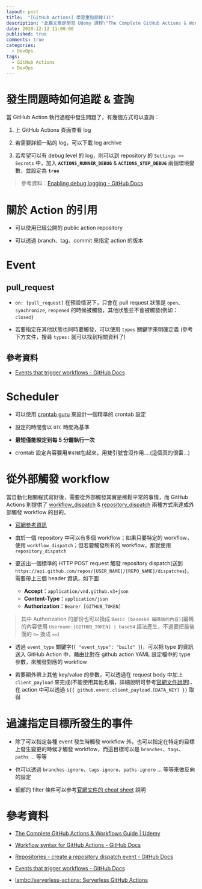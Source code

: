 ```yaml
---
layout: post
title:  "[GitHub Actions] 學習重點節錄(1)"
description: "此篇文章是學習 Udemy 課程\"The Complete GitHub Actions & Workflows Guide\" 時，將重要的使用觀念 & 方法節錄整理而成，並非完整的教學文章"
date: 2020-12-12 11:00:00
published: true
comments: true
categories:
  - DevOps
tags:
  - GitHub Actions
  - DevOps
---
```



發生問題時如何追蹤 & 查詢
=====================

當 GitHub Action 執行過程中發生問題了，有幾個方式可以查詢：

1. 上 GitHub Actions 頁面查看 log

2. 若需要詳細一點的 log，可以下載 log archive

3. 若希望可以有 debug level 的 log，則可以到 repository 的 `Settings >> Secrets` 中，加入 **`ACTIONS_RUNNER_DEBUG`** & **`ACTIONS_STEP_DEBUG`** 兩個環境變數，並設定為 **`true`**
> 參考資料：[Enabling debug logging - GitHub Docs](https://docs.github.com/en/free-pro-team@latest/actions/managing-workflow-runs/enabling-debug-logging)



關於 Action 的引用
================

- 可以使用已經公開的 public action repository

- 可以透過 branch、tag、commit 來指定 action 的版本



Event
=====

## pull_request

- `on: [pull_request]` 在預設情況下，只會在 pull request 狀態是 `open`、`synchronize`, `reopened` 的時候被觸發，其他狀態並不會被觸發(例如：`closed`)

- 若要指定在其他狀態也同時要觸發，可以使用 `types` 關鍵字來明確定義 (參考下方文件，搜尋 `types:` 就可以找到相關資料了)

## 參考資料

- [Events that trigger workflows - GitHub Docs](https://docs.github.com/en/free-pro-team@latest/actions/reference/events-that-trigger-workflows)


Scheduler
=========

- 可以使用 [crontab guru](https://crontab.guru/) 來設計一個精準的 crontab 設定

- 設定的時間會以 `UTC` 時間為基準

- **最短僅能設定到每 5 分鐘執行一次**

- crontab 設定內容要用`單引號`包起來，用雙引號會沒作用....(這個真的很雷...)



從外部觸發 workflow
=================

當自動化相關程式寫好後，需要從外部觸發其實是稀鬆平常的事情，而 GitHub Actions 則提供了 [workflow_dispatch](https://docs.github.com/en/free-pro-team@latest/actions/reference/events-that-trigger-workflows#workflow_dispatch) & [repository_dispatch](https://docs.github.com/en/free-pro-team@latest/actions/reference/events-that-trigger-workflows#repository_dispatch) 兩種方式來達成外部觸發 workflow 的目的。

- [官網參考資訊](https://docs.github.com/en/free-pro-team@latest/actions/reference/events-that-trigger-workflows#manual-events)

- 由於一個 repository 中可以有多個 workflow；如果只要特定的 workflow，使用 `workflow_dispatch`；但若要觸發所有的 workflow，那就使用 `repository_dispatch`

- 要送出一個標準的 HTTP POST request 觸發 repository dispatch(送到 `https://api.github.com/repos/[USER_NAME]/[REPO_NAME]/dispatches`)，需要帶上三個 header 資訊，如下圖
  - **Accept**：`application/vnd.github.v3+json`
  - **Content-Type**：`application/json`
  - **Authorization**：`Bearer [GITHUB_TOKEN]`
> 其中 Authorization 的部份也可以換成 `Basic [bases64 編碼後的內容]`(編碼的內容使用 `Username:[GITHUB_TOKEN] | base64` 語法產生，不過要把最後面的 `o=` 換成 `==`)

- 透過 `event_type` 關鍵字(`{ "event_type": "build" }`)，可以把 type 的資訊送入 GitHub Action 中，藉由比對在 github action YAML 設定檔中的 type 參數，來觸發對應的 workflow

- 若要額外帶上其他 key/value 的參數，可以透過在 request body 中加上 `client_payload` 來完成(不能使用其他名稱，詳細說明可參考[官網文件說明](https://docs.github.com/en/free-pro-team@latest/rest/reference/repos#create-a-repository-dispatch-event))，在 action 中可以透過 `${{ github.event.client_payload.[DATA_KEY] }}` 取得



過濾指定目標所發生的事件
====================

- 除了可以指定各種 event 發生時觸發 workflow 外，也可以指定在特定的目標上發生變更的時候才觸發 workflow，而這目標可以是 `branches`、`tags`、`paths` ... 等等

- 也可以透過 `branches-ignore`、`tags-ignore`、`paths-ignore` ... 等等來做反向的設定

- 細部的 filter 條件可以參考[官網文件的 cheat sheet](https://docs.github.com/en/free-pro-team@latest/actions/reference/workflow-syntax-for-github-actions#filter-pattern-cheat-sheet) 說明



參考資料
=======

- [The Complete GitHub Actions & Workflows Guide | Udemy](https://www.udemy.com/course/github-actions/)

- [Workflow syntax for GitHub Actions - GitHub Docs](https://docs.github.com/en/free-pro-team@latest/actions/reference/workflow-syntax-for-github-actions)

- [Repositories - create a repository dispatch event - GitHub Docs](https://docs.github.com/en/free-pro-team@latest/rest/reference/repos#create-a-repository-dispatch-event)

- [Events that trigger workflows - GitHub Docs](https://docs.github.com/en/free-pro-team@latest/actions/reference/events-that-trigger-workflows)

- [lambci/serverless-actions: Serverless GitHub Actions](https://github.com/lambci/serverless-actions)
